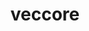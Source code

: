 ---
title: "veccore"
layout: cache
categories: [package, develop]
meta: {"versions": ["0.8.2"], "compilers": ["gcc@=11.4.0"], "oss": ["ubuntu22.04"], "platforms": ["linux"], "targets": ["x86_64_v3"], "stacks": ["hep", "root"], "num_specs": 4, "num_specs_by_stack": {"root": 4, "hep": 4}}
spec_details: [{"hash": "6o6o2wnatfi347obk2kwe27el5fmrns3", "compiler": "gcc@=11.4.0", "versions": ["0.8.2"], "os": "ubuntu22.04", "platform": "linux", "target": "x86_64_v3", "variants": ["build_system=cmake", "build_type=Release", "generator=make", "~ipo", "~vc"], "stacks": ["root", "hep"], "size": "-", "tarball": "https://binaries.spack.io/develop/build_cache/linux-ubuntu22.04-x86_64_v3/gcc-11.4.0/veccore-0.8.2/linux-ubuntu22.04-x86_64_v3-gcc-11.4.0-veccore-0.8.2-6o6o2wnatfi347obk2kwe27el5fmrns3.spack"}, {"hash": "3vbkbftdvsnfpdskx2uqf56yy5jmwx6r", "compiler": "gcc@=11.4.0", "versions": ["0.8.2"], "os": "ubuntu22.04", "platform": "linux", "target": "x86_64_v3", "variants": ["build_system=cmake", "build_type=Release", "generator=make", "~ipo", "~vc"], "stacks": ["root", "hep"], "size": "-", "tarball": "https://binaries.spack.io/develop/build_cache/linux-ubuntu22.04-x86_64_v3/gcc-11.4.0/veccore-0.8.2/linux-ubuntu22.04-x86_64_v3-gcc-11.4.0-veccore-0.8.2-3vbkbftdvsnfpdskx2uqf56yy5jmwx6r.spack"}, {"hash": "o3yaczz7pliyizl5f7pr3iwbdpeit7mi", "compiler": "gcc@=11.4.0", "versions": ["0.8.2"], "os": "ubuntu22.04", "platform": "linux", "target": "x86_64_v3", "variants": ["build_system=cmake", "build_type=Release", "generator=make", "~ipo", "~vc"], "stacks": ["root", "hep"], "size": "-", "tarball": "https://binaries.spack.io/develop/build_cache/linux-ubuntu22.04-x86_64_v3/gcc-11.4.0/veccore-0.8.2/linux-ubuntu22.04-x86_64_v3-gcc-11.4.0-veccore-0.8.2-o3yaczz7pliyizl5f7pr3iwbdpeit7mi.spack"}, {"hash": "sk54e5pqfqeynpfrbxfyeocwvshjaxvy", "compiler": "gcc@=11.4.0", "versions": ["0.8.2"], "os": "ubuntu22.04", "platform": "linux", "target": "x86_64_v3", "variants": ["build_system=cmake", "build_type=Release", "generator=make", "~ipo", "~vc"], "stacks": ["root", "hep"], "size": "-", "tarball": "https://binaries.spack.io/develop/build_cache/linux-ubuntu22.04-x86_64_v3/gcc-11.4.0/veccore-0.8.2/linux-ubuntu22.04-x86_64_v3-gcc-11.4.0-veccore-0.8.2-sk54e5pqfqeynpfrbxfyeocwvshjaxvy.spack"}]
---